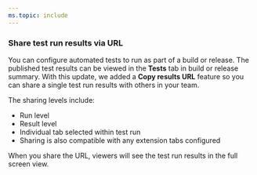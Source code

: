 ```yaml
---
ms.topic: include
---
```


### Share test run results via URL 

You can configure automated tests to run as part of a build or release. The published test results can be viewed in the **Tests** tab in build or release summary. With this update, we added a **Copy results URL** feature so you can share a single test run results with others in your team. 

The sharing levels include:
* Run level
* Result level
* Individual tab selected within test run 
* Sharing is also compatible with any extension tabs configured

When you share the URL, viewers will see the test run results in the full screen view.
